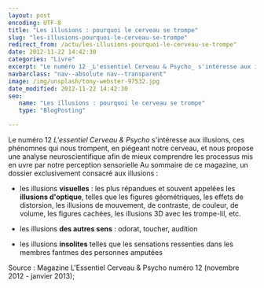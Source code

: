 ```yaml
---
layout: post
encoding: UTF-8
title: "Les illusions : pourquoi le cerveau se trompe"
slug: "les-illusions-pourquoi-le-cerveau-se-trompe"
redirect_from: /actu/les-illusions-pourquoi-le-cerveau-se-trompe"
date: 2012-11-22 14:42:30
categories: "Livre"
excerpt: "Le numéro 12 _L'essentiel Cerveau & Psycho_ s'intéresse aux illusions, ces phénomnes qui nous trompent, en piégeant notre cerveau, et nous propose une analyse neuroscientifique afin de mieux comprendre les processus mis en uvre par notre perception sensorielle"
navbarclass: "nav--absolute nav--transparent"
image: /img/unsplash/tony-webster-97532.jpg
date_modified: 2012-11-22 14:42:30
seo:
   name: "Les illusions : pourquoi le cerveau se trompe"
   type: "BlogPosting"

---
```

Le numéro 12 _L'essentiel Cerveau & Psycho_ s'intéresse aux illusions, ces phénomnes qui nous trompent, en piégeant notre cerveau, et nous propose une analyse neuroscientifique afin de mieux comprendre les processus mis en uvre par notre perception sensorielle
Au sommaire de ce magazine, un dossier exclusivement consacré aux illusions :

- les illusions **visuelles** : les plus répandues et souvent appelées les **illusions d'optique**, telles que les figures géométriques, les effets de distorsion, les illusions de mouvement, de contraste, de couleur, de volume, les figures cachées, les illusions 3D avec les trompe-lil, etc.

- les illusions **des autres sens** : odorat, toucher, audition

- les illusions **insolites** telles que les sensations ressenties dans les membres fantmes des personnes amputées

  
Source : Magazine L'Essentiel Cerveau & Psycho numéro 12 (novembre 2012 - janvier 2013);